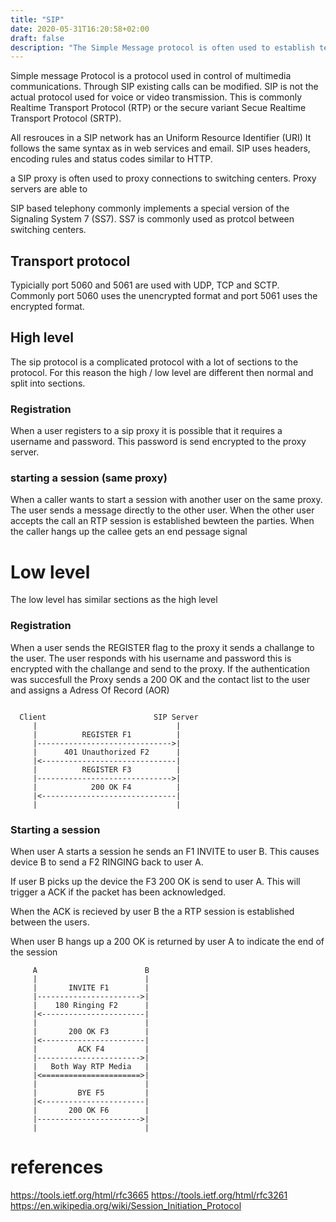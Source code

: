 ```yaml
---
title: "SIP"
date: 2020-05-31T16:20:58+02:00
draft: false
description: "The Simple Message protocol is often used to establish telecommunications for example VoIP." 
---
```


Simple message Protocol is a protocol used in control of multimedia communications. Through SIP existing calls can be modified. SIP is not the actual protocol used for voice or video transmission. This is commonly Realtime Transport Protocol (RTP) or the secure variant Secue Realtime Transport Protocol (SRTP).

All resrouces in a SIP network has an Uniform Resource Identifier (URI) It follows the same syntax as in web services and email. SIP uses headers, encoding rules and status codes similar to HTTP.

a SIP proxy is often used to proxy connections to switching centers. Proxy servers are  able to 

SIP based telephony commonly implements a special version of the Signaling System 7 (SS7).
SS7 is commonly used as protcol between switching centers. 


## Transport protocol
Typicially port 5060 and 5061 are used with UDP, TCP and SCTP.
Commonly port 5060 uses the unencrypted format and port 5061 uses the encrypted format.

## High level
The sip protocol is a complicated protocol with a lot of sections to the protocol. For this reason the high / low level are different then normal and split into sections.

### Registration
When a user registers to a sip proxy it is possible that it requires a username and password. This password is send encrypted to the proxy server.

### starting a session (same proxy)
When a caller wants to start a session with another user on the same proxy. The user sends a message directly to the other user. When the other user accepts the call an RTP session is established bewteen the parties.  When the caller hangs up the callee gets an end pessage signal

# Low level
The low level has similar sections as the high level

### Registration
When a user sends the REGISTER flag to the proxy it sends a challange to the user. 
The user responds with his username and password this is encrypted with the challange and send to the proxy. If the authentication was succesfull the Proxy sends a 200 OK and the contact list to the user and assigns a Adress Of Record (AOR)

```

  Client                        SIP Server
     |                               |
     |          REGISTER F1          |
     |------------------------------>|
     |      401 Unauthorized F2      |
     |<------------------------------|
     |          REGISTER F3          |
     |------------------------------>|
     |            200 OK F4          |
     |<------------------------------|
     |                               |
```

### Starting a session
When user A starts a session he sends an F1 INVITE to user B. This causes device B to send a F2 RINGING back to user A.

If user B picks up the device the F3 200 OK is send to user A. This will trigger a ACK if the packet has been acknowledged.

When the ACK is recieved by user B the a RTP session is established between the users. 

When user B hangs up a 200 OK is returned by user A to indicate the end of the session
```
	 A                        B
     |                        |
     |       INVITE F1        |
     |----------------------->|
     |    180 Ringing F2      |
     |<-----------------------|
     |                        |
     |       200 OK F3        |
     |<-----------------------|
     |         ACK F4         |
     |----------------------->|
     |   Both Way RTP Media   |
     |<======================>|
     |                        |
     |         BYE F5         |
     |<-----------------------|
     |       200 OK F6        |
     |----------------------->|
     |                        |

```


# references
https://tools.ietf.org/html/rfc3665
https://tools.ietf.org/html/rfc3261
https://en.wikipedia.org/wiki/Session_Initiation_Protocol

